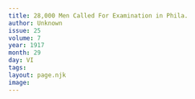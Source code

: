 ```yaml
---
title: 28,000 Men Called For Examination in Phila.
author: Unknown
issue: 25
volume: 7
year: 1917
month: 29
day: VI
tags:
layout: page.njk
image:
---
```


